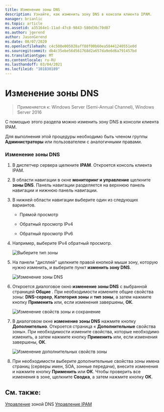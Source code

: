 ```yaml
---
title: Изменение зоны DNS
description: Узнайте, как изменить зону DNS в консоли клиента IPAM.
manager: brianlic
ms.topic: article
ms.assetid: a35164e1-11ad-47c8-9843-580d30c70d07
ms.author: jgerend
author: JasonGerend
ms.date: 08/07/2020
ms.openlocfilehash: c4c500e005028aff88f00b60ea58441240551e0d
ms.sourcegitcommit: db4c35ebe56d561768d2a657da9e6d6a791457bd
ms.translationtype: MT
ms.contentlocale: ru-RU
ms.lasthandoff: 03/04/2021
ms.locfileid: "101830189"
---
```

# <a name="edit-a-dns-zone"></a>Изменение зоны DNS

>Применяется к: Windows Server (Semi-Annual Channel), Windows Server 2016

С помощью этого раздела можно изменить зону DNS в консоли клиента IPAM.

Для выполнения этой процедуры необходимо быть членом группы **Администраторы** или пользователем с аналогичными правами.

### <a name="to-edit-a-dns-zone"></a>Изменение зоны DNS

1.  В диспетчер сервера щелкните **IPAM**. Откроется консоль клиента IPAM.

2.  В области навигации в окне **мониторинг и управление** щелкните **зоны DNS**. Панель навигации разделяется на верхнюю панель навигации и нижнюю панель навигации.

3.  В нижней области навигации выберите один из следующих вариантов.

    -   Прямой просмотр

    -   Обратный просмотр IPv4

    -   Обратный просмотр IPv6

4.  Например, выберите IPv4 обратный просмотр.

    ![Выберите тип зоны](../../media/Edit-a-DNS-Zone/ipam_EditZone_01.jpg)

5.  На панели "дисплей" щелкните правой кнопкой мыши зону, которую нужно изменить, и выберите пункт **изменить зону DNS**.

    ![Изменение зоны DNS](../../media/Edit-a-DNS-Zone/ipam_EditZone_02.jpg)

6.  Откроется диалоговое окно **изменение зоны DNS** с выбранной страницей **Общие** . При необходимости измените общие свойства зоны: **DNS-сервер**, **Категория зоны** и **тип зоны**, а затем нажмите кнопку **Применить** или, если изменения завершены, **ОК**.

    ![Изменение свойств зоны и сохранение](../../media/Edit-a-DNS-Zone/ipam_EditZone_03a.jpg)

7.  В диалоговом окне **изменение зоны DNS** нажмите кнопку **Дополнительно**. Откроется страница « **Дополнительные** свойства зоны». При необходимости измените свойства, которые необходимо изменить, а затем нажмите кнопку **Применить** или, если изменения завершены, **ОК**.

    ![Изменение дополнительных свойств зоны](../../media/Edit-a-DNS-Zone/ipam_EditZone_04a.jpg)

8.  При необходимости выберите дополнительные свойства зоны имена страниц (серверы имен, SOA, зонные передачи), внесите изменения и нажмите кнопку **Применить** или **ОК**. Чтобы проверить все изменения в зоне, щелкните **Сводка**, а затем нажмите кнопку **ОК**.

## <a name="see-also"></a>См. также:
[Управление](DNS-Zone-Management.md) 
 зоной DNS [Управление IPAM](Manage-IPAM.md)



